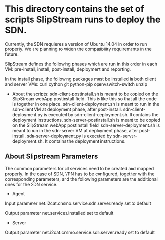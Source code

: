 # This directory contains the set of scripts SlipStream runs to deploy the SDN. 
Currently, the SDN requieres a version of Ubuntu 14.04 in order to run properly. We are planning to widen the compatibility requirements in the future.

SlipStream defines the following phases which are run in this order in each VM:
pre-install, install, post-install, deployment and reporting.

In the install phase, the following packages must be installed in both client and server VMs:
curl
cython
git
python-pip
openvswitch-switch
unzip

* About the scripts:
sdn-client-postinstall.sh is meant to be copied on the SlipStream webApp postinstall field. This is like this so that all the code is together in one place.
sdn-client-deployment.sh is meant to run in the sdn-client VM at deployment phase, after post-install.
sdn-client-deployment.py is executed by sdn-client-deployment.sh. It contains the deployment instructions.
sdn-server-postinstall.sh is meant to be copied on the SlipStream webApp postinstall field. 
sdn-server-deployment.sh is meant to run in the sdn-server VM at deployment phase, after post-install.
sdn-server-deployment.py is executed by sdn-server-deployment.sh. It contains the deployment instructions.

## About Slipstream Parameters
The common parameters for all services need to be created and mapped properly. In the case of SDN, VPN has to be configured, together with the corresponding parameters, and the following parameters are the additional ones for the SDN service.

* Agent

Input parameter net.i2cat.cnsmo.service.sdn.server.ready set to default

Output parameter net.services.installed	set to default

* Server

Output parameter net.i2cat.cnsmo.service.sdn.server.ready set to default

